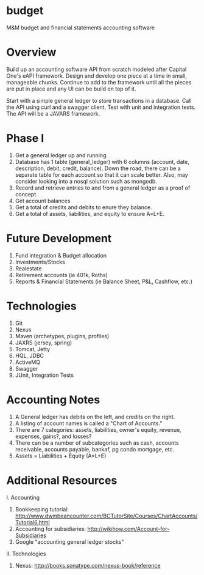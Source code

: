 budget
======

M&M budget and financial statements accounting software


Overview
========
Build up an accounting software API from scratch modeled after Capital One's eAPI framework. Design and develop one piece at a time in small, manageable chunks. Continue to add to the framework until all the pieces are put in place and any UI can be build on top of it.

Start with a simple general ledger to store transactions in a database. Call the API using curl and a swagger client. Test with unit and integration tests. The API will be a JAVARS framework.


Phase I
=======
1. Get a general ledger up and running.
2. Database has 1 table (general_ledger) with 6 columns (account, date, description, debit, credit, balance). Down the road, there can be a separate table for each account so that it can scale better. Also, may consider looking into a nosql solution such as mongodb.
3. Record and retrieve entries to and from a general ledger as a proof of concept.
4. Get account balances
5. Get a total of credits and debits to enure they balance.
6. Get a total of assets, liabilities, and equity to ensure A=L+E.


Future Development
==================
1. Fund integration & Budget allocation
2. Investments/Stocks
3. Realestate
4. Retirement accounts (ie 401k, Roths)
5. Reports & Financial Statements (ie Balance Sheet, P&L, Cashflow, etc.)


Technologies
============
1. Git
2. Nexus
3. Maven (archetypes, plugins, profiles)
4. JAXRS (jersey, spring)
5. Tomcat, Jetty
6. HQL, JDBC
7. ActiveMQ
8. Swagger 
9. JUnit, Integration Tests


Accounting Notes
================
1. A General ledger has debits on the left, and credits on the right.
2. A listing of account names is called a "Chart of Accounts."
3. There are 7 categories: assets, liabilities, owner's equity, revenue, expenses, gains?, and losses?
4. There can be a number of subcategories such as cash, accounts receivable, accounts payable, bankaf, pg condo mortgage, etc.
5. Assets = Liabilities + Equity (A=L+E)


Additional Resources
====================

I. Accounting
1. Bookkeeping tutorial: http://www.dwmbeancounter.com/BCTutorSite/Courses/ChartAccounts/Tutorial6.html
2. Accounting for subsidiaries: http://wikihow.com/Account-for-Subsidiaries
3. Google "accounting general ledger stocks"

II. Technologies
1. Nexus: http://books.sonatype.com/nexus-book/reference


